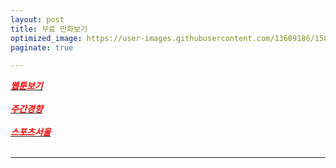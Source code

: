 ```yaml
---
layout: post
title: 무료 만화보기
optimized_image: https://user-images.githubusercontent.com/13609186/158834908-a0b706aa-ff6b-4407-a92a-ddd176a94767.jpg
paginate: true

---
```


[<span style="color:red">***웹툰보기***</span>](https://newtoki123.com/webtoon?toon=%EC%9D%BC%EB%B0%98%EC%9B%B9%ED%88%B0)<br> <br>
[<span style="color:red">***주간경향***</span>](http://sports.khan.co.kr/comics/comics_genre.html)<br> <br>
[<span style="color:red">***스포츠서울***</span>](http://comic.sportsseoul.com/)<br> <br>

---

